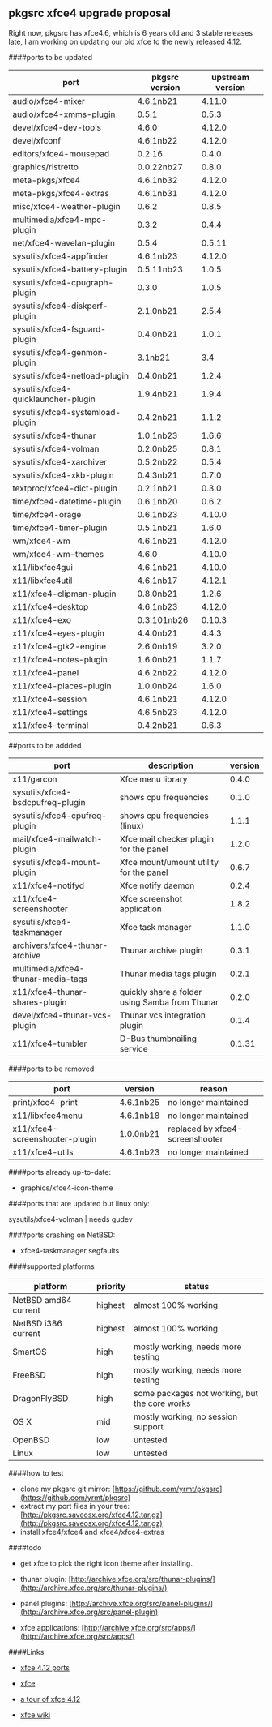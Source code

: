 ## pkgsrc xfce4 upgrade proposal

Right now, pkgsrc has xfce4.6, which is 6 years old and 3 stable releases late,
I am working on updating our old xfce to the newly released 4.12.

####ports to be updated

port  | pkgsrc version | upstream version 
------|------------------|----------------
audio/xfce4-mixer | 4.6.1nb21 | 4.11.0
audio/xfce4-xmms-plugin | 0.5.1 | 0.5.3
devel/xfce4-dev-tools | 4.6.0 | 4.12.0
devel/xfconf | 4.6.1nb22 | 4.12.0
editors/xfce4-mousepad | 0.2.16 | 0.4.0
graphics/ristretto |0.0.22nb27 | 0.8.0
meta-pkgs/xfce4 | 4.6.1nb32 | 4.12.0
meta-pkgs/xfce4-extras | 4.6.1nb31 | 4.12.0
misc/xfce4-weather-plugin | 0.6.2 | 0.8.5
multimedia/xfce4-mpc-plugin| 0.3.2 | 0.4.4
net/xfce4-wavelan-plugin| 0.5.4 | 0.5.11
sysutils/xfce4-appfinder| 4.6.1nb23 | 4.12.0
sysutils/xfce4-battery-plugin| 0.5.11nb23 | 1.0.5
sysutils/xfce4-cpugraph-plugin| 0.3.0 | 1.0.5
sysutils/xfce4-diskperf-plugin| 2.1.0nb21 | 2.5.4
sysutils/xfce4-fsguard-plugin| 0.4.0nb21 | 1.0.1
sysutils/xfce4-genmon-plugin| 3.1nb21 | 3.4
sysutils/xfce4-netload-plugin| 0.4.0nb21 | 1.2.4
sysutils/xfce4-quicklauncher-plugin|1.9.4nb21 | 1.9.4
sysutils/xfce4-systemload-plugin|0.4.2nb21 | 1.1.2
sysutils/xfce4-thunar| 1.0.1nb23 | 1.6.6
sysutils/xfce4-volman| 0.2.0nb25 | 0.8.1
sysutils/xfce4-xarchiver| 0.5.2nb22 | 0.5.4
sysutils/xfce4-xkb-plugin| 0.4.3nb21 | 0.7.0
textproc/xfce4-dict-plugin|0.2.1nb21 | 0.3.0
time/xfce4-datetime-plugin| 0.6.1nb20 | 0.6.2
time/xfce4-orage|0.6.1nb23|4.10.0
time/xfce4-timer-plugin|0.5.1nb21|1.6.0
wm/xfce4-wm|4.6.1nb21 | 4.12.0
wm/xfce4-wm-themes|4.6.0 | 4.10.0
x11/libxfce4gui|4.6.1nb21 | 4.10.0
x11/libxfce4util|4.6.1nb17 | 4.12.1
x11/xfce4-clipman-plugin|0.8.0nb21 | 1.2.6
x11/xfce4-desktop|4.6.1nb23 | 4.12.0
x11/xfce4-exo|0.3.101nb26 | 0.10.3
x11/xfce4-eyes-plugin|4.4.0nb21|4.4.3
x11/xfce4-gtk2-engine|2.6.0nb19|3.2.0
x11/xfce4-notes-plugin|1.6.0nb21|1.1.7
x11/xfce4-panel|4.6.2nb22 | 4.12.0
x11/xfce4-places-plugin|1.0.0nb24|1.6.0
x11/xfce4-session|4.6.1nb21|4.12.0
x11/xfce4-settings|4.6.5nb23|4.12.0
x11/xfce4-terminal|0.4.2nb21|0.6.3

##ports to be addded

port|description|version
----|-----------|--------
x11/garcon | Xfce menu library | 0.4.0
sysutils/xfce4-bsdcpufreq-plugin | shows cpu frequencies  | 0.1.0
sysutils/xfce4-cpufreq-plugin | shows cpu frequencies (linux) | 1.1.1
mail/xfce4-mailwatch-plugin | Xfce mail checker plugin for the panel | 1.2.0
sysutils/xfce4-mount-plugin | Xfce mount/umount utility for the panel | 0.6.7
x11/xfce4-notifyd | Xfce notify daemon | 0.2.4
x11/xfce4-screenshooter | Xfce screenshot application | 1.8.2 
sysutils/xfce4-taskmanager | Xfce task manager | 1.1.0
archivers/xfce4-thunar-archive | Thunar archive plugin | 0.3.1
multimedia/xfce4-thunar-media-tags | Thunar media tags plugin | 0.2.1
x11/xfce4-thunar-shares-plugin | quickly share a folder using Samba from Thunar | 0.2.0
devel/xfce4-thunar-vcs-plugin | Thunar vcs integration plugin | 0.1.4
x11/xfce4-tumbler | D-Bus thumbnailing service | 0.1.31

####ports to be removed 

port | version | reason
-----|---------|--------
print/xfce4-print| 4.6.1nb25 | no longer maintained
x11/libxfce4menu| 4.6.1nb18 | no longer maintained
x11/xfce4-screenshooter-plugin| 1.0.0nb21 | replaced by xfce4-screenshooter
x11/xfce4-utils | 4.6.1nb23 | no longer maintained

####ports already up-to-date:

- graphics/xfce4-icon-theme

####ports that are updated but linux only:

sysutils/xfce4-volman | needs gudev

####ports crashing on NetBSD:

- xfce4-taskmanager segfaults

####supported platforms 

platform | priority | status
---------|----------|-------
NetBSD amd64 current | highest | almost 100% working
NetBSD i386 current | highest | almost 100% working
SmartOS | high | mostly working, needs more testing
FreeBSD | high | mostly working, needs more testing
DragonFlyBSD | high | some packages not working, but the core works
OS X | mid | mostly working, no session support
OpenBSD | low | untested
Linux | low | untested


####how to test

- clone my pkgsrc git mirror: [https://github.com/yrmt/pkgsrc](https://github.com/yrmt/pkgsrc)
- extract my port files in your tree: [http://pkgsrc.saveosx.org/xfce4.12.tar.gz](http://pkgsrc.saveosx.org/xfce4.12.tar.gz)
- install xfce4/xfce4 and xfce4/xfce4-extras

####todo

- get xfce to pick the right icon theme after installing.

- thunar plugin: [http://archive.xfce.org/src/thunar-plugins/](http://archive.xfce.org/src/thunar-plugins/)

- panel plugins: [http://archive.xfce.org/src/panel-plugins/](http://archive.xfce.org/src/panel-plugin)

- xfce applications: [http://archive.xfce.org/src/apps/](http://archive.xfce.org/src/apps/)

####Links 

- [xfce 4.12 ports](https://github.com/yrmt/pkgsrc/tree/trunk/xfce4)

- [xfce](http://xfce.org/)

- [a tour of xfce 4.12](http://www.xfce.org/download/changelogs/4.12)

- [xfce wiki](https://wiki.xfce.org/)
